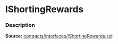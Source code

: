 # IShortingRewards

### Description <a id="description"></a>

**Source:**[ contracts/interfaces/IShortingRewards.sol](https://github.com/perifinance/peri-finance/blob/master/contracts/interfaces/IShortingRewards.sol)

